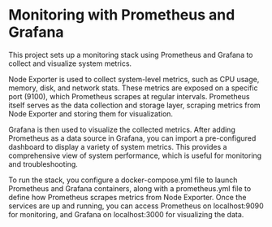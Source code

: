 # Monitoring with Prometheus and Grafana

This project sets up a monitoring stack using Prometheus and Grafana to collect and visualize system metrics.

Node Exporter is used to collect system-level metrics, such as CPU usage, memory, disk, and network stats. These metrics are exposed on a specific port (9100), which Prometheus scrapes at regular intervals. Prometheus itself serves as the data collection and storage layer, scraping metrics from Node Exporter and storing them for visualization.

Grafana is then used to visualize the collected metrics. After adding Prometheus as a data source in Grafana, you can import a pre-configured dashboard to display a variety of system metrics. This provides a comprehensive view of system performance, which is useful for monitoring and troubleshooting.

To run the stack, you configure a docker-compose.yml file to launch Prometheus and Grafana containers, along with a prometheus.yml file to define how Prometheus scrapes metrics from Node Exporter. Once the services are up and running, you can access Prometheus on localhost:9090 for monitoring, and Grafana on localhost:3000 for visualizing the data.

